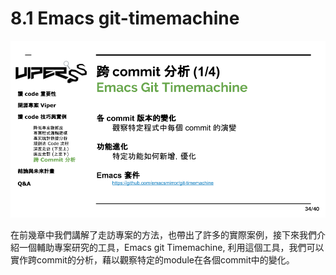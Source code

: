 # 8.1 Emacs git-timemachine

![](../.gitbook/assets/coscup-versionpython-kai-yuan-ruan-ti-kao-gu-33.png)

在前幾章中我們講解了走訪專案的方法，也帶出了許多的實際案例，接下來我們介紹一個輔助專案研究的工具，Emacs git Timemachine, 利用這個工具，我們可以實作跨commit的分析，藉以觀察特定的module在各個commit中的變化。
